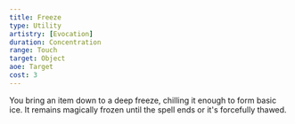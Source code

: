 ```yaml
---
title: Freeze
type: Utility
artistry: [Evocation]
duration: Concentration 
range: Touch
target: Object
aoe: Target
cost: 3
---
```

You bring an item down to a deep freeze, chilling it enough to form basic ice. It remains magically frozen until the spell ends or it's forcefully thawed.
